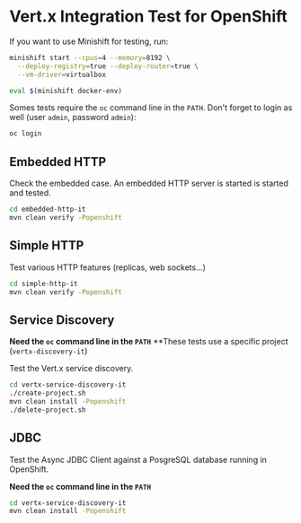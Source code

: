 # Vert.x Integration Test for OpenShift

If you want to use Minishift for testing, run:

```bash
minishift start --cpus=4 --memory=8192 \
  --deploy-registry=true --deploy-router=true \
  --vm-driver=virtualbox

eval $(minishift docker-env)
```

Somes tests require the `oc` command line in the `PATH`.
Don't forget to login as well (user `admin`, password `admin`):

```bash
oc login
```

## Embedded HTTP

Check the embedded case. An embedded HTTP server is started is started and tested.

```bash
cd embedded-http-it
mvn clean verify -Popenshift
```

## Simple HTTP

Test various HTTP features (replicas, web sockets...)

```bash
cd simple-http-it
mvn clean verify -Popenshift
```

## Service Discovery

**Need the `oc` command line in the `PATH`**
**These tests use a specific project (`vertx-discovery-it`) 

Test the Vert.x service discovery.

```bash
cd vertx-service-discovery-it
./create-project.sh
mvn clean install -Popenshift
./delete-project.sh
```

## JDBC

Test the Async JDBC Client against a PosgreSQL database running in OpenShift.

**Need the `oc` command line in the `PATH`**

```bash
cd vertx-service-discovery-it
mvn clean install -Popenshift
```
